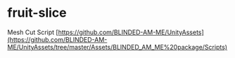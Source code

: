 # fruit-slice

Mesh Cut Script [https://github.com/BLINDED-AM-ME/UnityAssets](https://github.com/BLINDED-AM-ME/UnityAssets/tree/master/Assets/BLINDED_AM_ME%20package/Scripts)